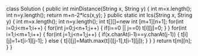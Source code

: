​class Solution {
    public int minDistance(String x, String y) {
        int m=x.length();
        int n=y.length();
        return m+n-2*lcs(x,y);
    }
    public static int lcs(String x, String y) {
        int m=x.length();
        int n=y.length();
        int t[][]=new int [m+1][n+1];
        for(int i=0;i<m+1;i++)
        { 
            for(int j=0;j<n+1;j++)
            {
                if(i==0 || j==0)
                    t[i][j]=0;
            }
        }
        for(int i=1;i<m+1;i++)
        { 
            for(int j=1;j<n+1;j++)
            {
                if(x.charAt(i-1)==y.charAt(j-1))
                {
                    t[i][j]=1+t[i-1][j-1];
                }
                else
                {
                    t[i][j]=Math.max(t[i][j-1],t[i-1][j]);
                }
            }
        }
        return t[m][n];
    }
}
